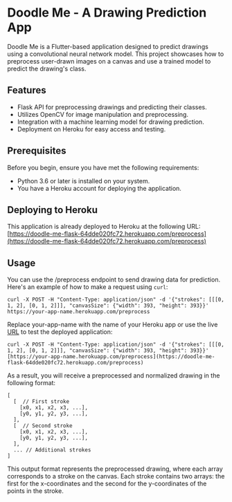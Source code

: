 # Doodle Me - A Drawing Prediction App

Doodle Me is a Flutter-based application designed to predict drawings using a convolutional neural network model. This project showcases how to preprocess user-drawn images on a canvas and use a trained model to predict the drawing's class.

## Features

- Flask API for preprocessing drawings and predicting their classes.
- Utilizes OpenCV for image manipulation and preprocessing.
- Integration with a machine learning model for drawing prediction.
- Deployment on Heroku for easy access and testing.

## Prerequisites

Before you begin, ensure you have met the following requirements:
- Python 3.6 or later is installed on your system.
- You have a Heroku account for deploying the application.

## Deploying to Heroku

This application is already deployed to Heroku at the following URL: [https://doodle-me-flask-64dde020fc72.herokuapp.com/preprocess](https://doodle-me-flask-64dde020fc72.herokuapp.com/preprocess)

## Usage

You can use the /preprocess endpoint to send drawing data for prediction. Here's an example of how to make a request using `curl`:
```
curl -X POST -H "Content-Type: application/json" -d '{"strokes": [[[0, 1, 2], [0, 1, 2]]], "canvasSize": {"width": 393, "height": 393}}' https://your-app-name.herokuapp.com/preprocess
```

Replace your-app-name with the name of your Heroku app or use the live [URL](https://doodle-me-flask-64dde020fc72.herokuapp.com/preprocess) to test the deployed application:
```
curl -X POST -H "Content-Type: application/json" -d '{"strokes": [[[0, 1, 2], [0, 1, 2]]], "canvasSize": {"width": 393, "height": 393}}' [https://your-app-name.herokuapp.com/preprocess](https://doodle-me-flask-64dde020fc72.herokuapp.com/preprocess)
```
As a result, you will receive a preprocessed and normalized drawing in the following format:
```
[ 
  [  // First stroke 
    [x0, x1, x2, x3, ...],
    [y0, y1, y2, y3, ...],
  ],
  [  // Second stroke
    [x0, x1, x2, x3, ...],
    [y0, y1, y2, y3, ...],
  ],
  ... // Additional strokes
]
```
This output format represents the preprocessed drawing, where each array corresponds to a stroke on the canvas. Each stroke contains two arrays: the first for the x-coordinates and the second for the y-coordinates of the points in the stroke.



